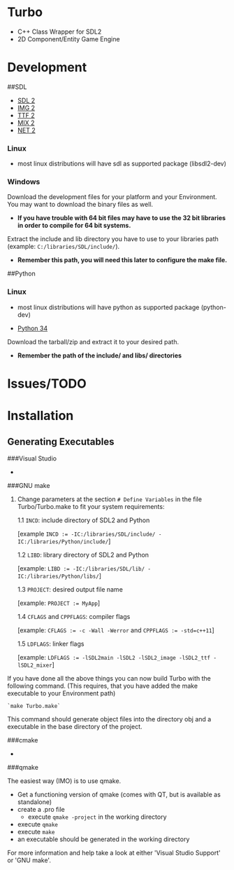 # Turbo

- C++ Class Wrapper for SDL2
- 2D Component/Entity Game Engine


# Development

##SDL

- [SDL 2](https://www.libsdl.org/download-2.0.php)
- [IMG 2](https://www.libsdl.org/projects/SDL_image/)
- [TTF 2](https://www.libsdl.org/projects/SDL_ttf/)
- [MIX 2](https://www.libsdl.org/projects/SDL_mixer/)
- [NET 2](https://www.libsdl.org/projects/SDL_net/)

### Linux

- most linux distributions will have sdl as supported package (libsdl2-dev)

### Windows

Download the development files for your platform and your Environment. You may want to download the binary files as well.
- **If you have trouble with 64 bit files may have to use the 32 bit libraries in order to compile for 64 bit systems.**

Extract the include and lib directory you have to use to your libraries path (example: `C:/libraries/SDL/include/`).
- **Remember this path, you will need this later to configure the make file.**

##Python

### Linux

- most linux distributions will have python as supported package (python-dev)

- [Python 34](https://www.python.org/downloads/release/python-346/)

Download the tarball/zip and extract it to your desired path.
- **Remember the path of the include/ and libs/ directories**



# Issues/TODO




# Installation

## Generating Executables

###Visual Studio

-

###GNU make

1. Change parameters at the section `# Define Variables` in the file Turbo/Turbo.make to fit your system requirements:

	1.1 `INCD`: include directory of SDL2 and Python
	
	[example `INCD := -IC:/libraries/SDL/include/ -IC:/libraries/Python/include/`]
	
	1.2 `LIBD`: library directory of SDL2 and Python
	
	[example: `LIBD := -IC:/libraries/SDL/lib/ -IC:/libraries/Python/libs/`]
	
	1.3 `PROJECT`: desired output file name

	[example: `PROJECT := MyApp`]

	1.4 `CFLAGS` and `CPPFLAGS`: compiler flags
	
	[example: `CFLAGS := -c -Wall -Werror` and `CPPFLAGS := -std=c++11`]
	
	1.5 `LDFLAGS`: linker flags

	[example: `LDFLAGS := -lSDL2main -lSDL2 -lSDL2_image -lSDL2_ttf -lSDL2_mixer`]

If you have done all the above things you can now build Turbo with the following command.
(This requires, that you have added the make executable to your Environment path)
	
	`make Turbo.make`

This command should generate object files into the directory obj and a executable in the base directory of the project.

###cmake

-

###qmake

The easiest way (IMO) is to use qmake.

- Get a functioning version of qmake (comes with QT, but is available as standalone)
- create a .pro file
    - execute `qmake -project` in the working directory
- execute `qmake`
- execute `make`
- an executable should be generated in the working directory

For more information and help take a look at either 'Visual Studio Support' or 'GNU make'.
